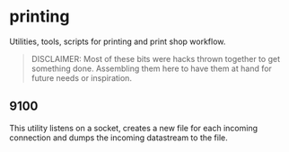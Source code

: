 printing
========

Utilities, tools, scripts for printing and print shop workflow.

>DISCLAIMER: Most of these bits were hacks thrown together to get something done.
>Assembling them here to have them at hand for future needs or inspiration.

9100
----
This utility listens on a socket, creates a new file for each incoming connection and dumps the incoming datastream to the file.
